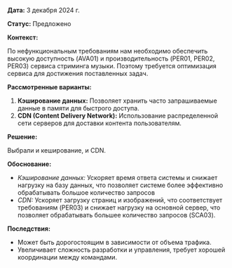 **Дата:** 3 декабря 2024 г.

**Статус:** Предложено

**Контекст:**

По нефункциональным требованиям нам необходимо обеспечить высокую доступность (AVA01) и производительность (PER01, PER02, PER03) сервиса стриминга музыки. Поэтому требуется оптимизация сервиса для достижения поставленных задач.

**Рассмотренные варианты:**

1. **Кэширование данных:** Позволяет хранить часто запрашиваемые данные в памяти для быстрого доступа.
2. **CDN (Content Delivery Network):** Использование распределенной сети серверов для доставки контента пользователям.

**Решение:**

Выбрали и кеширование, и CDN.

**Обоснование:**

- _Кэширование данных:_ Ускоряет время ответа системы и снижает нагрузку на базу данных, что позволяет системе более эффективно обрабатывать большое количество запросов
- _CDN:_ Ускоряет загрузку страниц и изображений, что соответствует требованиям (PER03) и снижает нагрузку на основной сервер, что позволяет обрабатывать большее количество запросов (SCA03).

**Последствия:**

- Может быть дорогостоящим в зависимости от объема трафика.
- Увеличивает сложность разработки и управления, требует хорошей координации между командами.

